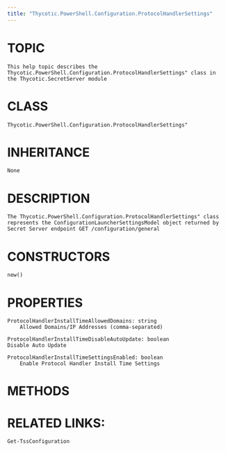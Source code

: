 ```yaml
---
title: "Thycotic.PowerShell.Configuration.ProtocolHandlerSettings"
---
```


# TOPIC
    This help topic describes the Thycotic.PowerShell.Configuration.ProtocolHandlerSettings" class in the Thycotic.SecretServer module

# CLASS
    Thycotic.PowerShell.Configuration.ProtocolHandlerSettings"

# INHERITANCE
    None

# DESCRIPTION
    The Thycotic.PowerShell.Configuration.ProtocolHandlerSettings" class represents the ConfigurationLauncherSettingsModel object returned by Secret Server endpoint GET /configuration/general

# CONSTRUCTORS
    new()

# PROPERTIES
    ProtocolHandlerInstallTimeAllowedDomains: string
        Allowed Domains/IP Addresses (comma-separated)

    ProtocolHandlerInstallTimeDisableAutoUpdate: boolean
    Disable Auto Update

    ProtocolHandlerInstallTimeSettingsEnabled: boolean
        Enable Protocol Handler Install Time Settings

# METHODS

# RELATED LINKS:
    Get-TssConfiguration
